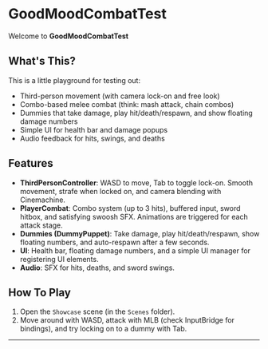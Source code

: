 # GoodMoodCombatTest

Welcome to **GoodMoodCombatTest**

## What's This?
This is a little playground for testing out:
- Third-person movement (with camera lock-on and free look)
- Combo-based melee combat (think: mash attack, chain combos)
- Dummies that take damage, play hit/death/respawn, and show floating damage numbers
- Simple UI for health bar and damage popups
- Audio feedback for hits, swings, and deaths

## Features
- **ThirdPersonController**: WASD to move, Tab to toggle lock-on. Smooth movement, strafe when locked on, and camera blending with Cinemachine.
- **PlayerCombat**: Combo system (up to 3 hits), buffered input, sword hitbox, and satisfying swoosh SFX. Animations are triggered for each attack stage.
- **Dummies (DummyPuppet)**: Take damage, play hit/death/respawn, show floating numbers, and auto-respawn after a few seconds.
- **UI**: Health bar, floating damage numbers, and a simple UI manager for registering UI elements.
- **Audio**: SFX for hits, deaths, and sword swings.

## How To Play
1. Open the `Showcase` scene (in the `Scenes` folder).
2. Move around with WASD, attack with MLB (check InputBridge for bindings), and try locking on to a dummy with Tab.

---
